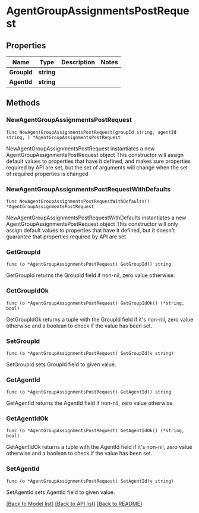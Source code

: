 # AgentGroupAssignmentsPostRequest

## Properties

Name | Type | Description | Notes
------------ | ------------- | ------------- | -------------
**GroupId** | **string** |  | 
**AgentId** | **string** |  | 

## Methods

### NewAgentGroupAssignmentsPostRequest

`func NewAgentGroupAssignmentsPostRequest(groupId string, agentId string, ) *AgentGroupAssignmentsPostRequest`

NewAgentGroupAssignmentsPostRequest instantiates a new AgentGroupAssignmentsPostRequest object
This constructor will assign default values to properties that have it defined,
and makes sure properties required by API are set, but the set of arguments
will change when the set of required properties is changed

### NewAgentGroupAssignmentsPostRequestWithDefaults

`func NewAgentGroupAssignmentsPostRequestWithDefaults() *AgentGroupAssignmentsPostRequest`

NewAgentGroupAssignmentsPostRequestWithDefaults instantiates a new AgentGroupAssignmentsPostRequest object
This constructor will only assign default values to properties that have it defined,
but it doesn't guarantee that properties required by API are set

### GetGroupId

`func (o *AgentGroupAssignmentsPostRequest) GetGroupId() string`

GetGroupId returns the GroupId field if non-nil, zero value otherwise.

### GetGroupIdOk

`func (o *AgentGroupAssignmentsPostRequest) GetGroupIdOk() (*string, bool)`

GetGroupIdOk returns a tuple with the GroupId field if it's non-nil, zero value otherwise
and a boolean to check if the value has been set.

### SetGroupId

`func (o *AgentGroupAssignmentsPostRequest) SetGroupId(v string)`

SetGroupId sets GroupId field to given value.


### GetAgentId

`func (o *AgentGroupAssignmentsPostRequest) GetAgentId() string`

GetAgentId returns the AgentId field if non-nil, zero value otherwise.

### GetAgentIdOk

`func (o *AgentGroupAssignmentsPostRequest) GetAgentIdOk() (*string, bool)`

GetAgentIdOk returns a tuple with the AgentId field if it's non-nil, zero value otherwise
and a boolean to check if the value has been set.

### SetAgentId

`func (o *AgentGroupAssignmentsPostRequest) SetAgentId(v string)`

SetAgentId sets AgentId field to given value.



[[Back to Model list]](../README.md#documentation-for-models) [[Back to API list]](../README.md#documentation-for-api-endpoints) [[Back to README]](../README.md)


